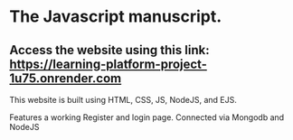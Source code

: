 # The Javascript manuscript.

## Access the website using this link: https://learning-platform-project-1u75.onrender.com

This website is built using HTML, CSS, JS, NodeJS, and EJS.

Features a working Register and login page. Connected via Mongodb and NodeJS
